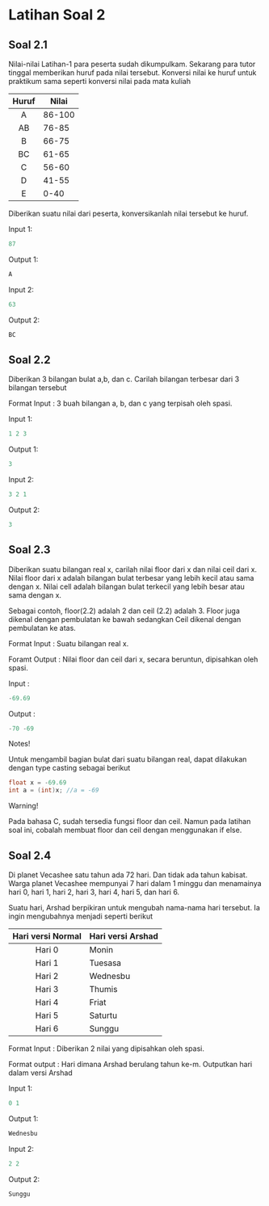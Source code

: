 # Latihan Soal 2

## Soal 2.1
Nilai-nilai Latihan-1 para peserta sudah dikumpulkam. Sekarang para tutor tinggal memberikan huruf pada nilai tersebut. Konversi nilai ke huruf untuk praktikum sama seperti konversi nilai pada mata kuliah

| Huruf  | Nilai   |
|:------:| --------|
| A      | 86-100  |
| AB     | 76-85   |
| B      | 66-75   |
| BC     | 61-65   |
| C      | 56-60   |
| D      | 41-55   |
| E      | 0-40    |

Diberikan suatu nilai dari peserta, konversikanlah nilai tersebut ke huruf.

Input 1:

```c
87
```

Output 1:

```c
A
```

Input 2:

```c
63
```

Output 2:

```c
BC
```

## Soal 2.2
Diberikan 3 bilangan bulat a,b, dan c. Carilah bilangan terbesar dari 3 bilangan tersebut

Format Input :
3 buah bilangan a, b, dan c yang terpisah oleh spasi.

Input 1:

```c
1 2 3
```

Output 1:

```c
3
```

Input 2:

```c
3 2 1
```

Output 2:

```c
3
```

## Soal 2.3
Diberikan suatu bilangan real x, carilah nilai floor dari x dan nilai ceil dari x. Nilai floor dari x adalah bilangan bulat terbesar yang lebih kecil atau sama dengan x. Nilai cell adalah bilangan bulat terkecil yang lebih besar atau sama dengan x.

Sebagai contoh, floor(2.2) adalah 2 dan ceil (2.2) adalah 3. Floor juga dikenal dengan pembulatan ke bawah sedangkan Ceil dikenal dengan pembulatan ke atas.

Format Input :
Suatu bilangan real x.

Foramt Output :
Nilai floor dan ceil dari x, secara beruntun, dipisahkan oleh spasi.

Input :

```c
-69.69
```

Output :

```c
-70 -69
```

Notes!

Untuk mengambil bagian bulat dari suatu bilangan real, dapat dilakukan dengan type casting sebagai berikut
```c
float x = -69.69
int a = (int)x; //a = -69
```

Warning!

Pada bahasa C, sudah tersedia fungsi floor dan ceil. Namun pada latihan soal ini, cobalah membuat floor dan ceil dengan menggunakan if else.

## Soal 2.4
Di planet Vecashee satu tahun ada 72 hari. Dan tidak ada tahun kabisat. Warga planet Vecashee mempunyai 7 hari dalam 1 minggu dan menamainya hari 0, hari 1, hari 2, hari 3, hari 4, hari 5, dan hari 6.

Suatu hari, Arshad berpikiran untuk mengubah nama-nama hari tersebut. Ia ingin mengubahnya menjadi seperti berikut

| Hari versi Normal  | Hari versi Arshad |
|:------------------:| ------------------|
| Hari 0             | Monin             |
| Hari 1             | Tuesasa           |
| Hari 2             | Wednesbu          |
| Hari 3             | Thumis            |
| Hari 4             | Friat             |
| Hari 5             | Saturtu           |
| Hari 6             | Sunggu            |

Format Input :
Diberikan 2 nilai yang dipisahkan oleh spasi.

Format output :
Hari dimana Arshad berulang tahun ke-m. Outputkan hari dalam versi Arshad

Input 1:

```c
0 1
```

Output 1:

```c
Wednesbu
```

Input 2:

```c
2 2
```

Output 2:

```c
Sunggu
```